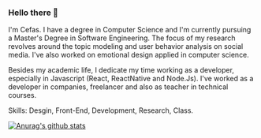 ### Hello there 👋

I'm Cefas. I have a degree in Computer Science and I'm currently pursuing a Master's Degree in Software Engineering. The focus of my research revolves around the topic modeling and user behavior analysis on social media. I've also worked on emotional design applied in computer science.

Besides my academic life, I dedicate my time working as a developer, especially in Javascript (React, ReactNative and Node.Js). I've worked as a developer in companies, freelancer and also as teacher in technical courses.

Skills: Desgin, Front-End, Development, Research, Class.

[![Anurag's github stats](https://github-readme-stats.vercel.app/api?username=anuraghazra)](https://github.com/anuraghazra/github-readme-stats)
